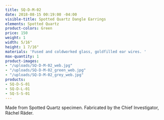 ```yaml
---
title: SQ-D-M-02
date: 2018-08-15 00:19:00 -04:00
visible-title: Spotted Quartz Dangle Earrings
elements: Spotted Quartz
product-colors: Green
price: 150
weight: 1
width: 5/16"
height: 1 7/16"
materials: 'Fused and coldworked glass, goldfilled ear wires. '
max-quantity: 1
product-images:
- "/uploads/SQ-D-M-02_web.jpg"
- "/uploads/SQ-D-M-02_green_web.jpg"
- "/uploads/SQ-D-M-02_grey_web.jpg"
products:
- SQ-D-S-01
- SQ-D-L-01
- SQ-S-S-01
---
```


Made from Spotted Quartz specimen. Fabricated by the Chief Investigator, Ráchel Räder.